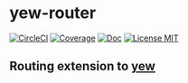 # yew-router

[![CircleCI](https://circleci.com/gh/saschagrunert/yew-router.svg?style=shield)](https://circleci.com/gh/saschagrunert/yew-router)
[![Coverage](https://codecov.io/gh/saschagrunert/yew-router/branch/master/graph/badge.svg)](https://codecov.io/gh/saschagrunert/yew-router)
[![Doc](https://img.shields.io/badge/doc-yew%20router-orange.svg)](https://saschagrunert.github.io/yew-router/doc/yew-router/index.html)
[![License MIT](https://img.shields.io/badge/license-MIT-blue.svg)](https://github.com/saschagrunert/yew-router/blob/master/LICENSE)

## Routing extension to [yew](https://github.com/DenisKolodin/yew)
